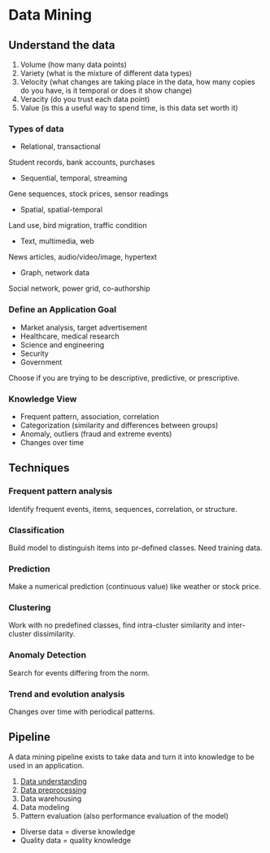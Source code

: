 # Data Mining

## Understand the data

1. Volume (how many data points)
2. Variety (what is the mixture of different data types)
3. Velocity (what changes are taking place in the data, how many copies do you
   have, is it temporal or does it show change)
4. Veracity (do you trust each data point)
5. Value (is this a useful way to spend time, is this data set worth it)

### Types of data

- Relational, transactional

Student records, bank accounts, purchases

- Sequential, temporal, streaming

Gene sequences, stock prices, sensor readings

- Spatial, spatial-temporal

Land use, bird migration, traffic condition

- Text, multimedia, web

News articles, audio/video/image, hypertext

- Graph, network data

Social network, power grid, co-authorship

### Define an Application Goal

- Market analysis, target advertisement
- Healthcare, medical research
- Science and engineering
- Security
- Government

Choose if you are trying to be descriptive, predictive, or prescriptive.

### Knowledge View

- Frequent pattern, association, correlation
- Categorization (similarity and differences between groups)
- Anomaly, outliers (fraud and extreme events)
- Changes over time

## Techniques

### Frequent pattern analysis

Identify frequent events, items, sequences, correlation, or structure.

### Classification

Build model to distinguish items into pr-defined classes. Need training data.

### Prediction

Make a numerical prediction (continuous value) like weather or stock price.

### Clustering

Work with no predefined classes, find intra-cluster similarity and inter-cluster
dissimilarity.

### Anomaly Detection

Search for events differing from the norm.

### Trend and evolution analysis

Changes over time with periodical patterns.

## Pipeline

A data mining pipeline exists to take data and turn it into knowledge to be used
in an application.

1. [Data understanding](./data-understanding.md)
2. [Data preprocessing](./data-preprocessing.md)
3. Data warehousing
4. Data modeling
5. Pattern evaluation (also performance evaluation of the model)

- Diverse data = diverse knowledge
- Quality data = quality knowledge
